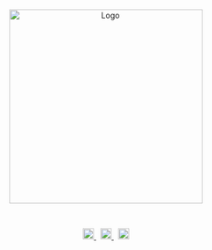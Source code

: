 <br>

<p align="center">
  <a href="https://www.augie.edu/">
    <img alt="Logo" src="https://user-images.githubusercontent.com/19341857/190890347-5953f7dd-abe2-49b5-a008-306b4ddfa1ef.png" width="350">
  </a>
</p>

<br>

<p align="center">
  <a href="https://www.facebook.com/augiesustain/">
    <img alt="Facebook" src="https://user-images.githubusercontent.com/19341857/190890925-3e2697ac-4e45-458d-a1ee-8ef6c1e38330.svg" width="20">
  </a>
  &nbsp;
  <a href="https://www.instagram.com/augiesustain/">
    <img alt="Instagram" src="https://user-images.githubusercontent.com/19341857/190890927-20acd3d3-586b-4abb-bb4f-b0cab21904ac.svg" width="20">
  </a>
  &nbsp;
  <a href="https://twitter.com/augieenviro">
    <img alt="Facebook" src="https://user-images.githubusercontent.com/19341857/190890929-b924febf-d6ac-4a58-a12b-c755364a3936.svg" width="20">
  </a>
</p>

<!--
<br>

We view environmental studies as a way to help every student use their talents to make a positive difference in our community. This is about loving our neighbors as ourselves, using every tool at our disposal.
-->

